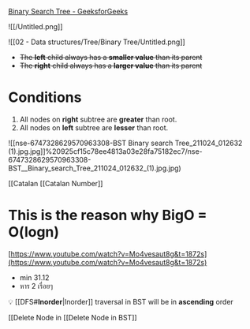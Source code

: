 [Binary Search Tree - GeeksforGeeks](https://www.geeksforgeeks.org/binary-search-tree-data-structure/)

![[/Untitled.png]]

![[02 - Data structures/Tree/Binary Tree/Untitled.png]]

- ~~The **left** child always has a **smaller value** than its parent~~
- ~~The **right** child always has a **larger value** than its parent~~

# Conditions

1. All nodes on **right** subtree are **greater** than root.
2. All nodes on **left** subtree are **lesser** than root.

![[nse-6747328629570963308-BST  Binary search Tree_211024_012632 (1).jpg.jpg]]%20925cf15c78ee4813a03e28fa75182ec7/nse-6747328629570963308-BST__Binary_search_Tree_211024_012632_(1).jpg.jpg)

[[Catalan [[Catalan Number]]

# This is the reason why BigO = O(logn)

[https://www.youtube.com/watch?v=Mo4vesaut8g&t=1872s](https://www.youtube.com/watch?v=Mo4vesaut8g&t=1872s)

- min 31.12
- หาร 2 เรื่อยๆ

💡 [[DFS#**Inorder**|Inorder]] traversal in BST will be in **ascending** order

[[Delete Node in [[Delete Node in BST]]